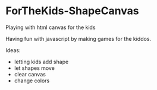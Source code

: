 # ForTheKids-ShapeCanvas
Playing with html canvas for the kids 


Having fun with javascript by making games for the kiddos.

Ideas: 
* letting kids add shape
* let shapes move
* clear canvas
* change colors
